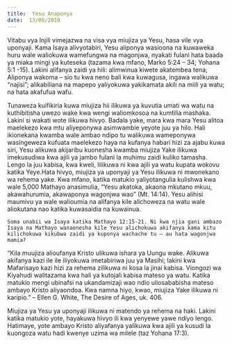 ```yaml
---
title:  Yesu Anaponya
date:  13/08/2019
---
```


Vitabu vya Injili vimejazwa na visa vya miujiza ya Yesu, hasa vile vya uponyaji. Kama Isaya alivyotabiri, Yesu aliponya wasioona na kuwaweka huru wale waliokuwa wamefungwa na magonjwa, nyakati fulani hata baada ya miaka mingi ya kuteseka (tazama kwa mfano, Marko 5:24 – 34; Yohana 5:1 -15). Lakini alifanya zaidi ya hili: alimwinua kiwete akatembea tena; Aliponya wakoma – sio tu kwa neno bali kwa kuwagusa, ingawa walikuwa “najisi”; alikabiliana na mapepo yaliyokuwa yakikamata akili na miili ya watu; na hata akafufua wafu.

Tunaweza kuifikiria kuwa miujiza hii ilikuwa ya kuvutia umati wa watu na kuthibitisha uwezo wake kwa wengi waliomkosoa na kumtilia mashaka. Lakini si wakati wote ilikuwa hivyo. Badala yake, mara kwa mara Yesu alitoa maelekezo kwa mtu aliyeponywa asimwambie yeyote juu ya hilo. Hali ikionekana kwamba wale ambao ndipo tu walikuwa wameponywa wasingeweza kufuata maelekezo haya na kufanya habari hizi za ajabu kuwa siri, Yesu alikuwa akijaribu kuonesha kwamba miujiza Yake ilikuwa imekusudiwa kwa ajili ya jambo fulani la muhimu zaidi kuliko tamasha. Lengo la juu kabisa, kwa kweli, lilikuwa ni kwa ajili ya watu kupata wokovu katika Yeye.Hata hivyo, miujiza ya uponyaji ya Yesu ilikuwa ni mwonekano wa rehema yake. Kwa mfano, katika matukio yaliyotangulia kulishwa kwa wale 5,000 Mathayo anasimulia, “Yesu akatoka, akaona mkutano mkuu, akawahurumia, akawaponya wagonjwa wao” (Mt. 14:14). Yesu alihisi maumivu ya wale walioumia na alifanya kile alichoweza na watu wale aliokutana nao katika kuwasaidia na kuwainua.

`Soma unabii wa Isaya katika Mathayo 12:15-21. Ni kwa njia gani ambazo Isaya na Mathayo wanaonesha kile Yesu alichokuwa akifanya kama kitu kilichokuwa kikubwa zaidi ya kuponya wachache tu – au hata wagonjwa mamia?`

“Kila muujiza alioufanya Kristo ulikuwa ishara ya Uungu wake. Alikuwa akifanya kazi ile ile iliyokuwa imetabiriwa juu ya Masihi; lakini kwa Mafarisayo kazi hizi za rehema zilikuwa ni kosa la jinai kabisa. Viongozi wa Kiyahudi walitazama kwa hali ya kutojali kabisa mateso ya watu. Katika matukio mengi ubinafsi na ukandamizaji wao ndio uliosababisha mateso ambayo Kristo aliyaondoa. Kwa namna hiyo, kwao, miujiza Yake ilikuwa ni karipio.” – Ellen G. White, The Desire of Ages, uk. 406.

Miujiza ya Yesu ya uponyaji ilikuwa ni matendo ya rehema na haki. Lakini katika matukio yote, hayakuwa hivyo ili kwa yenyewe yawe ndiyo lengo. Hatimaye, yote ambayo Kristo aliyafanya yalikuwa kwa ajili ya kusudi la kuongoza watu hadi kwenye uzima wa milele (taz Yohana 17:3).
